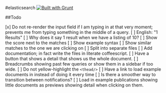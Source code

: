 #elasticsearch [![Built with Grunt](https://cdn.gruntjs.com/builtwith.png)](http://gruntjs.com/)

##Todo

[x] Do not re-render the input field if I am typing in at that very moment; prevents me from typing something in the middle of a query.
[ ] English: "1 Results"
[ ] Why does it say 1 result when we have a listing of 10?
[ ] Show the score next to the matches
[ ] Show example syntax
[ ] Show similar matches to the one we are clicking on
[ ] Split into separate files
[ ] Add documentation; in fact write the files in literate coffeescript.
[ ] Have a button that shows a detail that shows us the whole document.
[ ] Breadcrumbs showing past few queries or show them in a sidebar if too wide.
[ ] Do not yellow-highlight the `<thead/>`
[ ] Have a link to load example documents in instead of doing it every time
[ ] Is there a smoother way to transition between notifications?
[ ] Load in example publications showing little documents as previews showing detail when clicking on them.